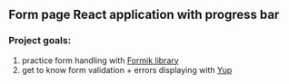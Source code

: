 ## Form page React application with progress bar
### Project goals:
1. practice form handling with [Formik library](https://www.npmjs.com/package/formik)
2. get to know form validation + errors displaying with [Yup](https://www.npmjs.com/package/yup)